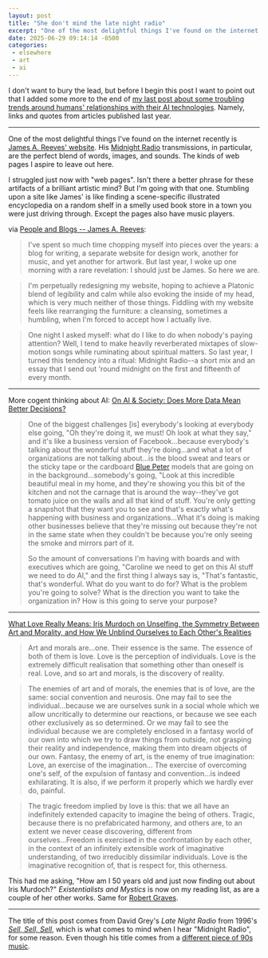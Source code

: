 ```yaml
---
layout: post
title: "She don't mind the late night radio"
excerpt: "One of the most delightful things I've found on the internet recently"
date: 2025-06-29 09:14:14 -0500
categories: 
 - elsewhere
 - art
 - ai
---
```


I don't want to bury the lead, but before I begin this post I want to point out that I added some more to the end of [my last post about some troubling trends around humans' relationships with their AI technologies](/2025/06/27/ai-chatbots-and-the-humans-who-love-them/). Namely, links and quotes from articles published last year.

---

One of the most delightful things I've found on the internet recently is [James A. Reeves' website](https://www.jamesreeves.co/). His [Midnight Radio](https://www.jamesreeves.co/radio/) transmissions, in particular, are the perfect blend of words, images, and sounds. The kinds of web pages I aspire to leave out here.

I struggled just now with "web pages". Isn't there a better phrase for these artifacts of a brilliant artistic mind? But I'm going with that one. Stumbling upon a site like James' is like finding a scene-specific illustrated encyclopedia on a random shelf in a smelly used book store in a town you were just driving through. Except the pages also have music players.

via [People and Blogs -- James A. Reeves](https://manuelmoreale.com/pb-james-a-reeves):

> I've spent so much time chopping myself into pieces over the years: a blog for writing, a separate website for design work, another for music, and yet another for artwork. But last year, I woke up one morning with a rare revelation: I should just be James. So here we are.

> I'm perpetually redesigning my website, hoping to achieve a Platonic blend of legibility and calm while also evoking the inside of my head, which is very much neither of those things. Fiddling with my website feels like rearranging the furniture: a cleansing, sometimes a humbling, when I'm forced to accept how I actually live.

> One night I asked myself: what do I like to do when nobody's paying attention? Well, I tend to make heavily reverberated mixtapes of slow-motion songs while ruminating about spiritual matters. So last year, I turned this tendency into a ritual: Midnight Radio--a short mix and an essay that I send out 'round midnight on the first and fifteenth of every month.

---

More cogent thinking about AI: [On AI & Society: Does More Data Mean Better Decisions?](https://www.nathalienahai.com/captivate-podcast/150-on-ai-society-does-more-data-mean-better-decisions-caroline-carruthers/)

> One of the biggest challenges [is] everybody's looking at everybody else going, "Oh they're doing it, we must! Oh look at what they say," and it's like a business version of Facebook...because everybody's talking about the wonderful stuff they're doing...and what a lot of organizations are not talking about...is the blood sweat and tears or the sticky tape or the cardboard [Blue Peter](https://en.wikipedia.org/wiki/Blue_Peter) models that are going on in the background...somebody's going, "Look at this incredible beautiful meal in my home, and they're showing you this bit of the kitchen and not the carnage that is around the way--they've got tomato juice on the walls and all that kind of stuff. You're only getting a snapshot that they want you to see and that's exactly what's happening with business and organizations...What it's doing is making other businesses believe that they're missing out because they're not in the same state when they couldn't be because you're only seeing the smoke and mirrors part of it. 
> 
> So the amount of conversations I'm having with boards and with executives which are going, "Caroline we need to get on this AI stuff we need to do AI," and the first thing I always say is, "That's fantastic, that's wonderful. What do you want to do for? What is the problem you're going to solve? What is the direction you want to take the organization in? How is this going to serve your purpose?

---

[What Love Really Means: Iris Murdoch on Unselfing, the Symmetry Between Art and Morality, and How We Unblind Ourselves to Each Other's Realities](https://www.themarginalian.org/2022/01/08/iris-murdoch-the-sublime-and-the-good/)

> Art and morals are...one. Their essence is the same. The essence of both of them is love. Love is the perception of individuals. Love is the extremely difficult realisation that something other than oneself is real. Love, and so art and morals, is the discovery of reality.

> The enemies of art and of morals, the enemies that is of love, are the same: social convention and neurosis. One may fail to see the individual...because we are ourselves sunk in a social whole which we allow uncritically to determine our reactions, or because we see each other exclusively as so determined. Or we may fail to see the individual because we are completely enclosed in a fantasy world of our own into which we try to draw things from outside, not grasping their reality and independence, making them into dream objects of our own. Fantasy, the enemy of art, is the enemy of true imagination: Love, an exercise of the imagination… The exercise of overcoming one's self, of the expulsion of fantasy and convention...is indeed exhilarating. It is also, if we perform it properly which we hardly ever do, painful.

> The tragic freedom implied by love is this: that we all have an indefinitely extended capacity to imagine the being of others. Tragic, because there is no prefabricated harmony, and others are, to an extent we never cease discovering, different from ourselves...Freedom is exercised in the confrontation by each other, in the context of an infinitely extensible work of imaginative understanding, of two irreducibly dissimilar individuals. Love is the imaginative recognition of, that is respect for, this otherness.

This had me asking, "How am I 50 years old and just now finding out about Iris Murdoch?" _Existentialists and Mystics_ is now on my reading list, as are a couple of her other works. Same for [Robert Graves](https://www.themarginalian.org/2015/07/24/robert-graves-love/). 

---

The title of this post comes from David Grey's _Late Night Radio_ from 1996's _[Sell, Sell, Sell](https://en.wikipedia.org/wiki/Sell,_Sell,_Sell)_, which is what comes to mind when I hear "Midnight Radio", for some reason. Even though his title comes from a [different piece of 90s music](https://www.youtube.com/watch?v=pkw2kcQ5Lzs).
